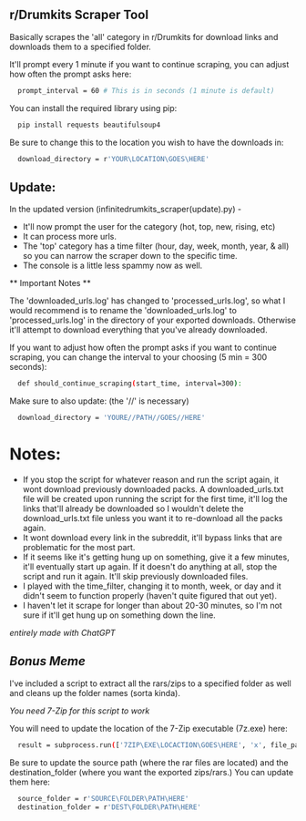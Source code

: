 <!-- GETTING STARTED -->
## r/Drumkits Scraper Tool

Basically scrapes the 'all' category in r/Drumkits for download links and downloads them to a specified folder. 

It'll prompt every 1 minute if you want to continue scraping, you can adjust how often the prompt asks here:
```sh
  prompt_interval = 60 # This is in seconds (1 minute is default)
  ```

You can install the required library using pip:
```sh
  pip install requests beautifulsoup4
  ```

Be sure to change this to the location you wish to have the downloads in:
```sh
  download_directory = r'YOUR\LOCATION\GOES\HERE'
  ```
## Update:

In the updated version (infinitedrumkits_scraper(update).py) - 
  - It'll now prompt the user for the category (hot, top, new, rising, etc)
  - It can process more urls.
  - The 'top' category has a time filter (hour, day, week, month, year, & all) so you can narrow the scraper down to the specific time.
  - The console is a little less spammy now as well.

** Important Notes **
      
The 'downloaded_urls.log' has changed to 'processed_urls.log', so what I would recommend is to rename the 'downloaded_urls.log' to 'processed_urls.log' in the directory of your exported downloads.
Otherwise it'll attempt to download everything that you've already downloaded. 

If you want to adjust how often the prompt asks if you want to continue scraping, you can change the interval to your choosing (5 min = 300 seconds):

```sh
  def should_continue_scraping(start_time, interval=300):
  ```  
      
Make sure to also update: (the '//' is necessary)
      
```sh
  download_directory = 'YOURE//PATH//GOES//HERE'
  ```

# Notes:

- If you stop the script for whatever reason and run the script again, it wont download previously downloaded packs. A downloaded_urls.txt file will be created upon running the script for the first time, it'll log the links that'll already be downloaded so I wouldn't delete the download_urls.txt file unless you want it to re-download all the packs again.
- It wont download every link in the subreddit, it'll bypass links that are problematic for the most part.
- If it seems like it's getting hung up on something, give it a few minutes, it'll eventually start up again. If it doesn't do anything at all, stop the script and run it again. It'll skip previously downloaded files.
- I played with the time_filter, changing it to month, week, or day and it didn't seem to function properly (haven't quite figured that out yet).
- I haven't let it scrape for longer than about 20-30 minutes, so I'm not sure if it'll get hung up on something down the line.

*entirely made with ChatGPT*

## *Bonus Meme*

I've included a script to extract all the rars/zips to a specified folder as well and cleans up the folder names (sorta kinda).

*You need 7-Zip for this script to work*

You will need to update the location of the 7-Zip executable (7z.exe) here:

```sh
  result = subprocess.run(['7ZIP\EXE\LOCACTION\GOES\HERE', 'x', file_path, f'-o{extraction_target_folder}'], check=True, text=True, capture_output=True)
  ```

Be sure to update the source path (where the rar files are located) and the destination_folder (where you want the exported zips/rars.)
You can update them here:
```sh
  source_folder = r'SOURCE\FOLDER\PATH\HERE'
  destination_folder = r'DEST\FOLDER\PATH\HERE'
  ```
